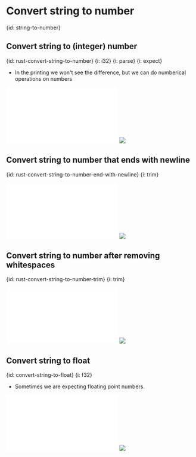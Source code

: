# Convert string to number
{id: string-to-number}

## Convert string to (integer) number

{id: rust-convert-string-to-number}
{i: i32}
{i: parse}
{i: expect}

* In the printing we won't see the difference, but we can do numberical operations on numbers

![](examples/convert/string_to_int.rs)
![](examples/convert/string_to_int.out)

## Convert string to number that ends with newline
{id: rust-convert-string-to-number-end-with-newline}
{i: trim}

![](examples/convert/string_to_int_fail.rs)
![](examples/convert/string_to_int_fail.out)

## Convert string to number after removing whitespaces
{id: rust-convert-string-to-number-trim}
{i: trim}

![](examples/convert/string_to_int_trim.rs)
![](examples/convert/string_to_int_trim.out)

## Convert string to float
{id: convert-string-to-float}
{i: f32}

* Sometimes we are expecting floating point numbers.

![](examples/convert/string_to_float.rs)
![](examples/convert/string_to_float.out)


